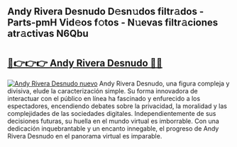 ## Andy Rivera Desnudo D𝚎sn𝚞dos filtr𝚊dos - Parts-pmH Vid𝚎os f𝚘tos - N𝚞evas filtr𝚊ciones atr𝚊ctivas N6Qbu

# <h2><a href="http://mb6dk5.tromn.icu/?c=Andy+Rivera+Desnudo">🔗👉👉👉 Andy Rivera Desnudo 🔗🔗</a></h2>

[![Andy Rivera Desnudo nuevo](https://i.imgur.com/pEAQMta.gif)](http://mb6dk5.tromn.icu/?c=Andy+Rivera+Desnudo)
Andy Rivera Desnudo, una figura compleja y divisiva, elude la caracterización simple. Su forma innovadora de interactuar con el público en línea ha fascinado y enfurecido a los espectadores, encendiendo debates sobre la privacidad, la moralidad y las complejidades de las sociedades digitales. Independientemente de sus decisiones futuras, su huella en el mundo virtual es imborrable. Con una dedicación inquebrantable y un encanto innegable, el progreso de Andy Rivera Desnudo en el panorama virtual es imparable.

